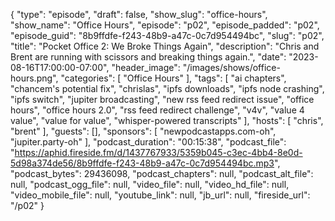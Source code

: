 {
  "type": "episode",
  "draft": false,
  "show_slug": "office-hours",
  "show_name": "Office Hours",
  "episode": "p02",
  "episode_padded": "p02",
  "episode_guid": "8b9ffdfe-f243-48b9-a47c-0c7d954494bc",
  "slug": "p02",
  "title": "Pocket Office 2: We Broke Things Again",
  "description": "Chris and Brent are running with scissors and breaking things again.",
  "date": "2023-08-16T17:00:00-07:00",
  "header_image": "/images/shows/office-hours.png",
  "categories": [
    "Office Hours"
  ],
  "tags": [
    "ai chapters",
    "chancem's potential fix",
    "chrislas",
    "ipfs downloads",
    "ipfs node crashing",
    "ipfs switch",
    "jupiter broadcasting",
    "new rss feed redirect issue",
    "office hours",
    "office hours 2.0",
    "rss feed redirect challenge",
    "v4v",
    "value 4 value",
    "value for value",
    "whisper-powered transcripts"
  ],
  "hosts": [
    "chris",
    "brent"
  ],
  "guests": [],
  "sponsors": [
    "newpodcastapps.com-oh",
    "jupiter.party-oh"
  ],
  "podcast_duration": "00:15:38",
  "podcast_file": "https://aphid.fireside.fm/d/1437767933/5359b045-c3ec-4bb4-8e0d-5d98a374de56/8b9ffdfe-f243-48b9-a47c-0c7d954494bc.mp3",
  "podcast_bytes": 29436098,
  "podcast_chapters": null,
  "podcast_alt_file": null,
  "podcast_ogg_file": null,
  "video_file": null,
  "video_hd_file": null,
  "video_mobile_file": null,
  "youtube_link": null,
  "jb_url": null,
  "fireside_url": "/p02"
}

